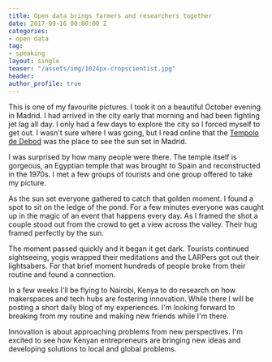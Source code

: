 ```yaml
---
title: Open data brings farmers and researchers together
date: 2017-09-16 00:00:00 Z
categories:
- open data
tag:
- speaking
layout: single
teaser: "/assets/img/1024px-cropscientist.jpg"
header:
author_profile: true
---
```


This is one of my favourite pictures. I took it on a beautiful October evening in Madrid. I had arrived in the city early that morning and had been fighting jet lag all day. I only had a few days to explore the city so I forced myself to get out. I wasn't sure where I was going, but I read online that the [Tempolo de Debod](https://en.wikipedia.org/wiki/Temple_of_Debod) was the place to see the sun set in Madrid. 

I was surprised by how many people were there. The temple itself is gorgeous, an Egyptian temple that was brought to Spain and reconstructed in the 1970s. I met a few groups of tourists and one group offered to take my picture. 

As the sun set everyone gathered to catch that golden moment. I found a spot to sit on the ledge of the pond. For a few minutes everyone was caught up in the magic of an event that happens every day. As I framed the shot a couple stood out from the crowd to get a view across the valley. Their hug framed perfectly by the sun. 

The moment passed quickly and it began it get dark. Tourists continued sightseeing, yogis wrapped their meditations and the LARPers got out their lightsabers. For that brief moment hundreds of people broke from their routine and found a connection. 

In a few weeks I'll be flying to Nairobi, Kenya to do research on how makerspaces and tech hubs are fostering innovation. While there I will be posting a short daily blog of my experiences. I'm looking forward to breaking from my routine and making new friends while I'm there. 

Innovation is about approaching problems from new perspectives. I'm excited to see how Kenyan entrepreneurs are bringing new ideas and developing solutions to local and global problems. 
